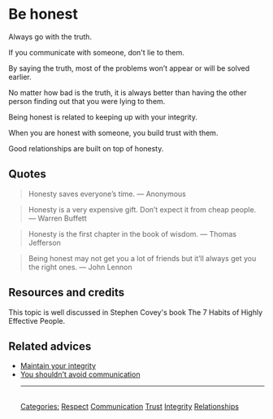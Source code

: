 # Be honest

Always go with the truth.

If you communicate with someone, don't lie to them.

By saying the truth, most of the problems won’t appear or will be solved earlier.

No matter how bad is the truth, it is always better than having the other person finding out that you were lying to them.

Being honest is related to keeping up with your integrity.

When you are honest with someone, you build trust with them.

Good relationships are built on top of honesty.

## Quotes

> Honesty saves everyone’s time. — Anonymous

> Honesty is a very expensive gift. Don’t expect it from cheap people. — Warren Buffett

> Honesty is the first chapter in the book of wisdom. — Thomas Jefferson

> Being honest may not get you a lot of friends but it’ll always get you the right ones. — John Lennon

## Resources and credits

This topic is well discussed in Stephen Covey's book The 7 Habits of Highly Effective People.

## Related advices

- [Maintain your integrity](../Maintain%20your%20integrity/index.md)
- [You shouldn't avoid communication](You%20shouldn't%20avoid%20communication/index.md)<hr/><br/>[Categories:](../Categories/index.md) [Respect](../Categories/Respect.md) [Communication](../Categories/Communication.md) [Trust](../Categories/Trust.md) [Integrity](../Categories/Integrity.md) [Relationships](../Categories/Relationships.md)